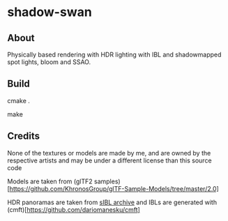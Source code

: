 # shadow-swan
## About
Physically based rendering with HDR lighting with IBL and shadowmapped spot lights, bloom and SSAO.

## Build
cmake .

make

## Credits
None of the textures or models are made by me, and are owned by the respective artists and may be under a different license than this source code

Models are taken from (glTF2 samples)[https://github.com/KhronosGroup/glTF-Sample-Models/tree/master/2.0]

HDR panoramas are taken from [sIBL archive](http://www.hdrlabs.com/sibl/archive.html) and IBLs are generated with (cmft)[https://github.com/dariomanesku/cmft]
